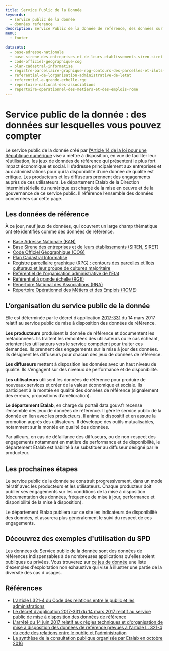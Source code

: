 ```yaml
---
title: Service Public de la Donnée
keywords:
  - service public de la donnée
  - données reference
description: Service Public de la donnée de référence, des données sur lesquelles vous pouvez compter.
menu:
  - footer

datasets:
  - base-adresse-nationale
  - base-sirene-des-entreprises-et-de-leurs-etablissements-siren-siret
  - code-officiel-geographique-cog
  - plan-cadastral-informatise
  - registre-parcellaire-graphique-rpg-contours-des-parcelles-et-ilots-culturaux-et-leur-groupe-de-cultures-majoritaire
  - referentiel-de-lorganisation-administrative-de-letat
  - referentiel-a-grande-echelle-rge
  - repertoire-national-des-associations
  - repertoire-operationnel-des-metiers-et-des-emplois-rome
---
```


# Service public de la donnée : des données sur lesquelles vous pouvez compter
Le service public de la donnée créé par [l’Article 14 de la loi pour une République numérique](https://www.legifrance.gouv.fr/affichTexteArticle.do?cidTexte=JORFTEXT000033202746&idArticle=JORFARTI000033203033&categorieLien=cid) vise à mettre à disposition, en vue de faciliter leur réutilisation, les jeux de données de référence qui présentent le plus fort impact économique et social. Il s’adresse principalement aux entreprises et aux administrations pour qui la disponibilité d’une donnée de qualité est critique. Les producteurs et les diffuseurs prennent des engagements auprès de ces utilisateurs. Le département Etalab de la Direction interministérielle du numérique est chargé de la mise en oeuvre et de la gouvernance de ce service public. Il référence l’ensemble des données concernées sur cette page.

## Les données de référence
À ce jour, neuf jeux de données, qui couvrent un large champ thématique ont été identifiés comme des données de référence.

- [Base Adresse Nationale (BAN)](/datasets/base-adresse-nationale/)
- [Base Sirene des entreprises et de leurs établissements (SIREN, SIRET)](/datasets/base-sirene-des-entreprises-et-de-leurs-etablissements-siren-siret/)
- [Code Officiel Géographique (COG)](/datasets/code-officiel-geographique-cog/)
- [Plan Cadastral Informatisé](/datasets/plan-cadastral-informatise/)
- [Registre parcellaire graphique (RPG) : contours des parcelles et îlots culturaux et leur groupe de cultures majoritaire](/datasets/registre-parcellaire-graphique-rpg-contours-des-parcelles-et-ilots-culturaux-et-leur-groupe-de-cultures-majoritaire/)
- [Référentiel de l'organisation administrative de l'Etat](/datasets/referentiel-de-lorganisation-administrative-de-letat/)
- [Référentiel à grande échelle (RGE)](/datasets/referentiel-a-grande-echelle-rge/)
- [Répertoire National des Associations (RNA)](/datasets/repertoire-national-des-associations/)
- [Répertoire Opérationnel des Métiers et des Emplois (ROME)](/datasets/repertoire-operationnel-des-metiers-et-des-emplois-rome/)

## L’organisation du service public de la donnée
Elle est déterminée par le décret d’application [2017-331](https://www.legifrance.gouv.fr/affichTexte.do?cidTexte=JORFTEXT000034194946&categorieLien=id) du 14 mars 2017 relatif au service public de mise à disposition des données de référence.

**Les producteurs** produisent la donnée de référence et documentent les métadonnées.
Ils traitent les remontées des utilisateurs ou le cas échéant, orientent les utilisateurs vers le service compétent pour traiter ces demandes.
Ils prennent des engagements sur la mise à jour des données.
Ils désignent les diffuseurs pour chacun des jeux de données de référence.

**Les diffuseurs** mettent à disposition les données avec un haut niveau de qualité.
Ils s’engagent sur des niveaux de performance et de disponibilité.

**Les utilisateurs** utilisent les données de référence pour produire de nouveaux services et créer de la valeur économique et sociale.
Ils participent à la montée en qualité des données de référence (signalement des erreurs, propositions d’amélioration).

**Le département Etalab**, en charge du portail data.gouv.fr recense l’ensemble des jeux de données de référence.
Il gère le service public de la donnée en lien avec les producteurs.
Il anime le dispositif et en assure la promotion auprès des utilisateurs.
Il développe des outils mutualisables, notamment sur la montée en qualité des données.

Par ailleurs, en cas de défaillance des diffuseurs, ou de non-respect des engagements notamment en matière de performance et de disponibilité, le département Etalab est habilité à se substituer au diffuseur désigné par le producteur.

## Les prochaines étapes
Le service public de la donnée se construit progressivement, dans un mode itératif avec les producteurs et les utilisateurs. Chaque producteur doit publier ses engagements sur les conditions de la mise à disposition (documentation des données, fréquence de mise à jour, performance et disponibilité de la mise à disposition).

Le département Etalab publiera sur ce site les indicateurs de disponibilité des données, et assurera plus généralement le suivi du respect de ces engagements.

## Découvrez des exemples d'utilisation du SPD

Les données du Service public de la donnée sont des données de références indispensables à de nombreuses applications qu'elles soient publiques ou privées. 
Vous trouverez sur [ce jeu de donnée](https://www.data.gouv.fr/fr/datasets/exemples-dexploitation-des-donnees-de-reference-du-service-public-de-la-donnee-spd/) une liste d'exemples d'exploitation non exhaustive qui vise à illustrer une partie de la diversité des cas d'usages. 


## Références
-   [L’article L321-4 du Code des relations entre le public et les administrations](https://www.legifrance.gouv.fr/affichCodeArticle.do?cidTexte=LEGITEXT000031366350&idArticle=LEGIARTI000033205649&dateTexte=29990101&categorieLien=cid)
-   [Le décret d’application 2017-331 du 14 mars 2017 relatif au service public de mise à disposition des données de référence](https://www.legifrance.gouv.fr/affichTexte.do?cidTexte=JORFTEXT000034194946&categorieLien=id)
-   [L'arrêté du 14 juin 2017 relatif aux règles techniques et d'organisation de mise à disposition des données de référence prévues à l'article L. 321-4 du code des relations entre le public et l'administration](https://www.legifrance.gouv.fr/eli/arrete/2017/6/14/PRMJ1713859A/jo/texte)
-   [La synthèse de la consultation publique organisée par Etalab en octobre 2016](http://www.etalab.gouv.fr/consultation-spd)

